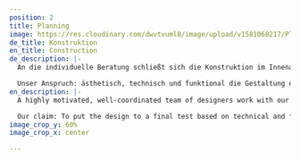 ```yaml
---
position: 2
title: Planning
image: https://res.cloudinary.com/dwvtvuml8/image/upload/v1581068217/Planung-Zeichnung-Projektplanung-Architektur_pppc0z.jpg
de_title: Konstruktion
en_title: Construction
de_description: |-
  An die individuelle Beratung schließt sich die Konstruktion im Innenausbau nahtlos an. Mit einem hochmotivierten und eingespielten Team aus Tischlermeistern, Holztechnikern und Industriedesignern sowie unserer eigenen Tischlerei bereiten wir das Projekt für die Fertigung vor. In der Konstruktionsphase bereitet Ihr persönlicher Ansprechpartner die termingerechte und passgenaue Fertigung Ihres maßgeschneiderten Entwurfs vor. Wir können dabei auf modernste 3D-Aufmaßtechnik und Konstruktionssoftware zurückgreifen. Es entstehen millimetergenaue Modelle des Projekts.

  Unser Anspruch: ästhetisch, technisch und funktional die Gestaltung einer finalen Kontrolle zu unterziehen und somit für ein rundum begeisterndes Ergebnis zu sorgen.
en_description: |-
  A highly motivated, well-coordinated team of designers work with our own carpentry manufacturer and in cooperation with architects to realize your vision of your living space as seamlessly as possible. During the planning phase, you will be guided by a personal contact person as we fulfill on-time and precise production.

  Our claim: To put the design to a final test based on technical and functional rigor so that you are thrilled with the result.
image_crop_y: 60%
image_crop_x: center

---
```

